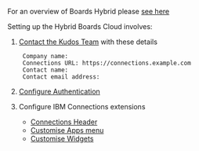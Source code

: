For an overview of Boards Hybrid please [see here](/boards/#boards-hybrid-cloud-integrated-with-ibm-connections-on-premise)

Setting up the Hybrid Boards Cloud involves:

1. [Contact the Kudos Team](mailto:support@kudosboards.com) with these details

        Company name:
        Connections URL: https://connections.example.com
        Contact name:
        Contact email address:

1. [Configure Authentication](/boards/connections/auth-hybrid/)

1. Configure IBM Connections extensions
    - [Connections Header](/boards/connections/header/)
    - [Customise Apps menu](/boards/connections/apps-menu-hybrid/)
    - [Customise Widgets](/boards/connections/widgets/)
